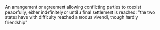 An arrangement or agreement allowing conflicting parties to coexist peacefully, either indefinitely or until a final settlement is reached: "the two states have with difficulty reached a modus vivendi, though hardly friendship"